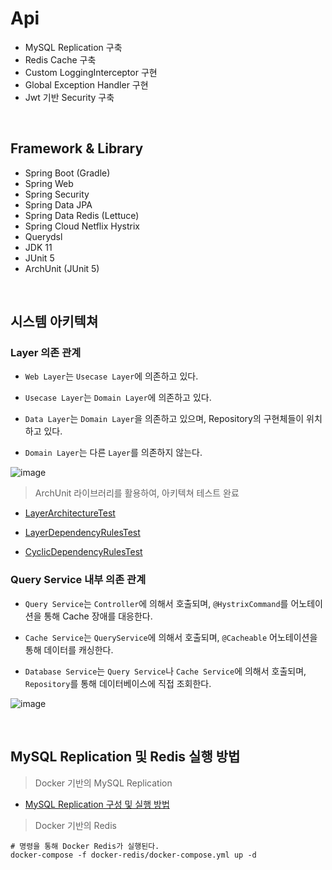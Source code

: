 # Api

- MySQL Replication 구축
- Redis Cache 구축
- Custom LoggingInterceptor 구현
- Global Exception Handler 구현
- Jwt 기반 Security 구축

<br>

## Framework & Library

- Spring Boot (Gradle)
- Spring Web
- Spring Security
- Spring Data JPA
- Spring Data Redis (Lettuce)
- Spring Cloud Netflix Hystrix  
- Querydsl
- JDK 11
- JUnit 5
- ArchUnit (JUnit 5)

<br>

## 시스템 아키텍쳐

### Layer 의존 관계

- `Web Layer`는 `Usecase Layer`에 의존하고 있다.

- `Usecase Layer`는 `Domain Layer`에 의존하고 있다.

- `Data Layer`는 `Domain Layer`을 의존하고 있으며, Repository의 구현체들이 위치하고 있다.

- `Domain Layer`는 다른 `Layer`를 의존하지 않는다.

![image](https://user-images.githubusercontent.com/23515771/104912115-365b7d80-59cf-11eb-87cd-fb3035bfa507.png)

> ArchUnit 라이브러리를 활용하여, 아키텍쳐 테스트 완료

- [LayerArchitectureTest](https://github.com/bestdevhyo1225/api/blob/master/src/test/java/com/hyoseok/dynamicdatasource/LayerArchitectureTest.java)

- [LayerDependencyRulesTest](https://github.com/bestdevhyo1225/api/blob/master/src/test/java/com/hyoseok/dynamicdatasource/LayerDependencyRulesTest.java)

- [CyclicDependencyRulesTest](https://github.com/bestdevhyo1225/api/blob/master/src/test/java/com/hyoseok/dynamicdatasource/CyclicDependencyRulesTest.java)

### Query Service 내부 의존 관계

- `Query Service`는 `Controller`에 의해서 호출되며, `@HystrixCommand`를 어노테이션을 통해 Cache 장애를 대응한다.

- `Cache Service`는 `QueryService`에 의해서 호출되며, `@Cacheable` 어노테이션을 통해 데이터를 캐싱한다.

- `Database Service`는 `Query Service`나 `Cache Service`에 의해서 호출되며, `Repository`를 통해 데이터베이스에 직접 조회한다.

![image](https://user-images.githubusercontent.com/23515771/105954728-75b55880-60b8-11eb-8ab3-c2378442c7b5.png)

<br>

## MySQL Replication 및 Redis 실행 방법

> Docker 기반의 MySQL Replication

- [MySQL Replication 구성 및 실행 방법](https://github.com/bestdevhyo1225/dynamic-datasource/tree/master/docker-mysql)

> Docker 기반의 Redis

```shell
# 명령을 통해 Docker Redis가 실행된다.
docker-compose -f docker-redis/docker-compose.yml up -d
```
